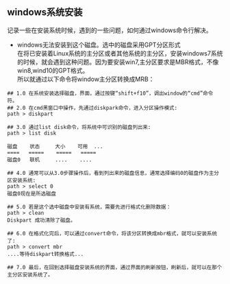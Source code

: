 
## windows系统安装<br>
记录一些在安装系统时候，遇到的一些问题，如何通过windows命令行解决。<br>
* windows无法安装到这个磁盘。选中的磁盘采用GPT分区形式<br>
在将已安装着Linux系统的主分区或者其他系统的主分区，安装windows7系统的时候，就会遇到这种问题。因为要安装win7,主分区要求是MBR格式，不像win8,wind10的GPT格式。<br>
所以就通过以下命令将window主分区转换成MRB：<br>
```shell
## 1.0 在系统安装选择磁盘，界面，通过按键“shift+f10”，调出window的“cmd”命令符。
## 2.0 在cmd黑窗口中操作，先通过diskpark命令，进入分区操作模式:
path > diskpart

## 3.0 通过list disk命令，将系统中可识别的磁盘列出来:
path > list disk

磁盘    状态     大小    可用  ...
====   =====    =====   =====
磁盘0   联机     ....    ....

## 4.0 通常可以从3.0步骤操作后，看到列出来的磁盘信息，通常选择编码0的磁盘作为主分区安装系统:
path > select 0
磁盘0现在是所选磁盘

## 5.0 若是这个选中磁盘中安装有系统，需要先进行格式化删除数据：
path > clean
Diskpart 成功清除了磁盘。

## 6.0 在格式化完后，可以通过convert命令，将该分区转换成mbr格式，就可以安装系统了:
path > convert mbr
....等待diskpart转换格式...

## 7.0 最后，在回到选择磁盘安装系统的界面，通过界面的刷新按钮，刷新后，就可以在那个主分区安装系统了。
```
